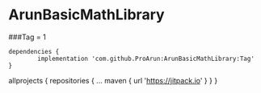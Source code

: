 # ArunBasicMathLibrary
###Tag = 1



	dependencies {
	        implementation 'com.github.ProArun:ArunBasicMathLibrary:Tag'
	}

allprojects {
		repositories {
			...
			maven { url 'https://jitpack.io' }
		}
	}
